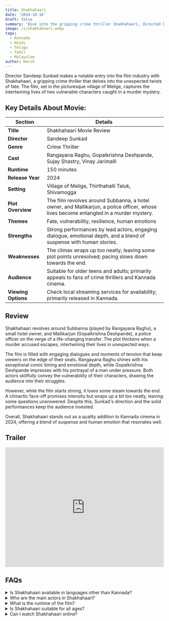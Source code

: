```yaml
---
title: Shakhahaari
date: '2024-10-16'
draft: false
summary: 'Dive into the gripping crime thriller Shakhahaari, directed by Sandeep Sunkad. Explore the intertwining lives of its lead characters in this Kannada film'
image: /i/shakhahaari.webp
tags:
  - Kannada
  - Hindi
  - Telugu
  - Tamil
  - Malayalam
author: Harsh
---
```


Director Sandeep Sunkad makes a notable entry into the film industry with Shakhahaari, a gripping crime thriller that delves into the unexpected twists of fate. The film, set in the picturesque village of Melige, captures the intertwining lives of two vulnerable characters caught in a murder mystery.

## Key Details About Movie:

| **Section**         | **Details**                                                                                                                            |
| ------------------- | -------------------------------------------------------------------------------------------------------------------------------------- |
| **Title**           | Shakhahaari Movie Review                                                                                                               |
| **Director**        | Sandeep Sunkad                                                                                                                         |
| **Genre**           | Crime Thriller                                                                                                                         |
| **Cast**            | Rangayana Raghu, Gopalkrishna Deshpande, Sujay Shastry, Vinay Jarimalli                                                                |
| **Runtime**         | 150 minutes                                                                                                                            |
| **Release Year**    | 2024                                                                                                                                   |
| **Setting**         | Village of Melige, Thirthahalli Taluk, Shivamogga                                                                                      |
| **Plot Overview**   | The film revolves around Subbanna, a hotel owner, and Mallikarjun, a police officer, whose lives become entangled in a murder mystery. |
| **Themes**          | Fate, vulnerability, resilience, human emotions                                                                                        |
| **Strengths**       | Strong performances by lead actors, engaging dialogue, emotional depth, and a blend of suspense with human stories.                    |
| **Weaknesses**      | The climax wraps up too neatly, leaving some plot points unresolved; pacing slows down towards the end.                                |
| **Audience**        | Suitable for older teens and adults; primarily appeals to fans of crime thrillers and Kannada cinema.                                  |
| **Viewing Options** | Check local streaming services for availability; primarily released in Kannada.                                                        |

## Review

Shakhahaari revolves around Subbanna (played by Rangayana Raghu), a small hotel owner, and Mallikarjun (Gopalkrishna Deshpande), a police officer on the verge of a life-changing transfer. The plot thickens when a murder accused escapes, intertwining their lives in unexpected ways.

The film is filled with engaging dialogues and moments of tension that keep viewers on the edge of their seats. Rangayana Raghu shines with his exceptional comic timing and emotional depth, while Gopalkrishna Deshpande impresses with his portrayal of a man under pressure. Both actors skillfully convey the vulnerability of their characters, drawing the audience into their struggles.

However, while the film starts strong, it loses some steam towards the end. A climactic face-off promises intensity but wraps up a bit too neatly, leaving some questions unanswered. Despite this, Sunkad's direction and the solid performances keep the audience invested.

Overall, Shakhahaari stands out as a quality addition to Kannada cinema in 2024, offering a blend of suspense and human emotion that resonates well.

## Trailer

<iframe width="100%" height="380" src="https://www.youtube.com/embed/HnzVItXIMro?si=cDluYsqx4kSJeBUz" title={title} frameborder="0" allow="accelerometer; autoplay; clipboard-write; encrypted-media; gyroscope; picture-in-picture; web-share" referrerpolicy="strict-origin-when-cross-origin" allowfullscreen loading="lazy"></iframe>

## FAQs

<details>
  <summary>Is Shakhahaari available in languages other than Kannada?</summary>
  <p>Currently, the film in Kannada, Hindi, Tamil, Telugu, Malayalam</p>
</details>

<details>
  <summary>Who are the main actors in Shakhahaari?</summary>
  <p>The film features Rangayana Raghu and Gopalkrishna Deshpande in lead roles.</p>
</details>

<details>
  <summary>What is the runtime of the film?</summary>
  <p>Shakhahaari has a runtime of 150 minutes.</p>
</details>

<details>
  <summary>Is Shakhahaari suitable for all ages?</summary>
  <p>The film contains themes of crime and suspense, making it more suitable for older teens and adults.</p>
</details>

<details>
  <summary>Can I watch Shakhahaari online?</summary>
  <p>Check local streaming services for availability as it may vary by region.</p>
</details>
